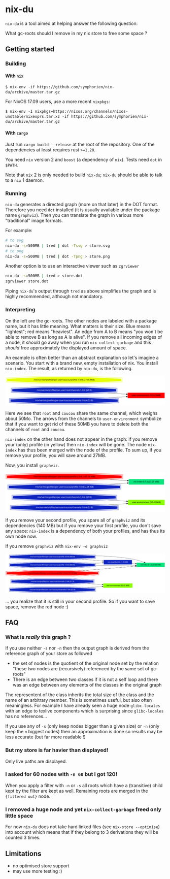 # nix-du
`nix-du` is a tool aimed at helping answer the following question:

What gc-roots should I remove in my nix store to free some space ?

## Getting started
### Building
#### With `nix`
```
$ nix-env -if https://github.com/symphorien/nix-du/archive/master.tar.gz
```
For NixOS 17.09 users, use a more recent `nixpkgs`:
```
$ nix-env -I nixpkgs=https://nixos.org/channels/nixos-unstable/nixexprs.tar.xz -if https://github.com/symphorien/nix-du/archive/master.tar.gz
```
#### With `cargo`
Just run `cargo build --release` at the root of the repository.
One of the dependencies at least requires rust `>=1.20`.

You need `nix` version 2 and `boost` (a dependency of `nix`).
Tests need `dot` in `$PATH`.

Note that `nix` 2 is only needed to build `nix-du`; `nix-du` should be able to talk to a
`nix` 1 daemon.

### Running
`nix-du` generates a directed graph (more on that later) in the DOT format.
Therefore you need `dot` installed (it is usually available under the package name `graphviz`).
Then you can translate the graph in various more "traditional" image formats.

For example:
```sh
# to svg
nix-du -s=500MB | tred | dot -Tsvg > store.svg
# to png
nix-du -s=500MB | tred | dot -Tpng > store.png
```
Another option is to use an interactive viewer such as `zgrviewer`
```sh
nix-du -s=500MB | tred > store.dot
zgrviewer store.dot
```

Piping `nix-du`'s output through `tred` as above simplifies the graph and is highly recommended,
although not mandatory.

### Interpreting
On the left are the gc-roots. The other nodes are labeled with a package name, but it has little meaning. What
matters is their size. Blue means "lightest"; red means "heaviest".
An edge from A to B means "you won't be able to remove B as long as A is alive". If you remove all
incoming edges of a node, it _should_ go away when you run `nix-collect-garbage` and this _should_ free approximately
the displayed amount of space.


An example is often better than an abstract explanation so let's imagine a scenario.
You start with a brand new, empty installation of nix. You install `nix-index`. The
result, as returned by `nix-du`, is the following.

![](screenshots/1.svg)

Here we see that `root` and `coucou` share the same channel, which weighs about 50Mo.
The arrows from the channels to `user-environment` symbolize that if you want to get
rid of these 50MB you have to delete both the channels of `root` and `coucou`.

`nix-index` on the other hand does not appear in the graph: if you remove your (only)
profile (in yellow) then `nix-index` will be gone. The node `nix-index` has thus been
merged with the node of the profile. To sum up, if you remove your profile, you will 
save around 27MB.

Now, you install `graphviz`.

![](screenshots/2.svg)

If you remove your second profile, you spare all of `graphviz` and its dependencies (140 MB)
but if you remove your first profile, you don't save any space: `nix-index` is a dependency
of both your profiles, and has thus its own node now.

If you remove `graphviz` with `nix-env -e graphviz`

![](screenshots/3.svg)

... you realize that it is still in your second profile.
So if you want to save space, remove the red node :)


## FAQ
### What is _really_ this graph ?
If you use neither `-s` nor `-n` then the output graph is derived from the reference graph of your store as followed
* the set of nodes is the quotient of the original node set by the relation "these two nodes are (recursively) referenced
by the same set of gc-roots"
* There is an edge between two classes if it is not a self loop and there was an edge between any elements of the classes
in the original graph

The representent of the class inherits the total size of the class and the name of an arbitrary member.
This is sometimes useful, but also often meaningless. For example I have already seen a huge node `glibc-locales` with 
an edge to texlive components which is surprising since `glibc-locales` has no references...

If you use any of `-s` (only keep nodes bigger than a given size) or `-n` (only keep the `n` biggest nodes) then an approximation
is done so results may be less accurate (but far more readable !)

### But my store is far havier than displayed!
Only live paths are displayed.

### I asked for 60 nodes with `-n 60` but I got 120!
When you apply a filter with `-n` or `-s` all roots which have a (transitive) child kept by the filter are kept as well.
Remaining roots are merged in the `{filtered out}` node.

### I removed a huge node and yet `nix-collect-garbage` freed only little space
For now `nix-du` does not take hard linked files (see `nix-store --optimise`) into account which means that if they belong
to 3 derivations they will be counted 3 times.

## Limitations
* no optimised store support
* may use more testing :)
